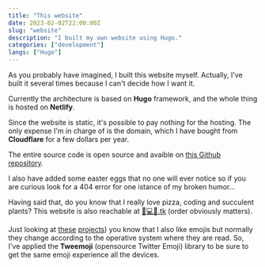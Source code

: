 ```yaml
---
title: "This website"
date: 2023-02-02T22:00:00Z
slug: "website"
description: "I built my own website using Hugo."
categories: ["development"]
langs: ["Hugo"]
---
```


As you probably have imagined, I built this website myself. Actually, I've built it several times because I can't decide how I want it.

Currently the architecture is based on __Hugo__ framework, and the whole thing is hosted on __Netlify__.

Since the website is static, it's possible to pay nothing for the hosting. The only expense I'm in charge of is the domain, which I have bought from __Cloudflare__ for a few dollars per year.

The entire source code is open source and avaible on [this Github repository](https://github.com/jacksalici/jacksalici.com).

I also have added some easter eggs that no one will ever notice so if you are curious look for a 404 error for one istance of my broken humor...

Having said that, do you know that I really love pizza, coding and succulent plants? This website is also reachable at <span class="special-link">[🍕💻🌵.tk](http://🍕💻🌵.tk)</span> (order obviously matters).

Just looking at [these](/projects/emojipoll/) [projects](http://localhost:1313/projects/emoji-list-api/)) you know that I also like emojis but normally they change according to the operative system where they are read. So, I've applied the __Tweemoji__ (opensource Twitter Emoji) library to be sure to get the same emoji experience all the devices.
